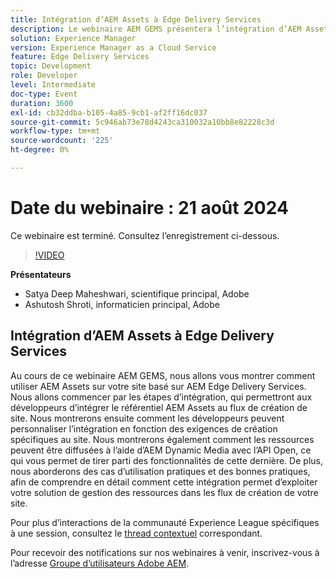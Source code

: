 ```yaml
---
title: Intégration d’AEM Assets à Edge Delivery Services
description: Le webinaire AEM GEMS présentera l’intégration d’AEM Assets aux sites créés sur AEM Edge Delivery Services, la personnalisation de l’intégration, la diffusion de ressources à l’aide d’AEM Dynamic Media avec une API ouverte et l’exploration de cas d’utilisation pratiques et de bonnes pratiques.
solution: Experience Manager
version: Experience Manager as a Cloud Service
feature: Edge Delivery Services
topic: Development
role: Developer
level: Intermediate
doc-type: Event
duration: 3600
exl-id: cb32ddba-b105-4a85-9cb1-af2ff16dc037
source-git-commit: 5c946ab73e78d4243ca310032a10bb8e82228c3d
workflow-type: tm+mt
source-wordcount: '225'
ht-degree: 0%

---
```



# Date du webinaire : 21 août 2024

Ce webinaire est terminé. Consultez l’enregistrement ci-dessous.

>[!VIDEO](https://video.tv.adobe.com/v/3433046/?quality=12&learn=on)

**Présentateurs**

* Satya Deep Maheshwari, scientifique principal, Adobe
* Ashutosh Shroti, informaticien principal, Adobe

## Intégration d’AEM Assets à Edge Delivery Services

Au cours de ce webinaire AEM GEMS, nous allons vous montrer comment utiliser AEM Assets sur votre site basé sur AEM Edge Delivery Services.  Nous allons commencer par les étapes d’intégration, qui permettront aux développeurs d’intégrer le référentiel AEM Assets au flux de création de site. Nous montrerons ensuite comment les développeurs peuvent personnaliser l’intégration en fonction des exigences de création spécifiques au site. Nous montrerons également comment les ressources peuvent être diffusées à l’aide d’AEM Dynamic Media avec l’API Open, ce qui vous permet de tirer parti des fonctionnalités de cette dernière. De plus, nous aborderons des cas d’utilisation pratiques et des bonnes pratiques, afin de comprendre en détail comment cette intégration permet d’exploiter votre solution de gestion des ressources dans les flux de création de votre site.

Pour plus d’interactions de la communauté Experience League spécifiques à une session, consultez le [thread contextuel](https://adobe.ly/3LSCVfX) correspondant.

Pour recevoir des notifications sur nos webinaires à venir, inscrivez-vous à l’adresse [Groupe d’utilisateurs Adobe AEM](https://aem-augs.adobe.com/).

